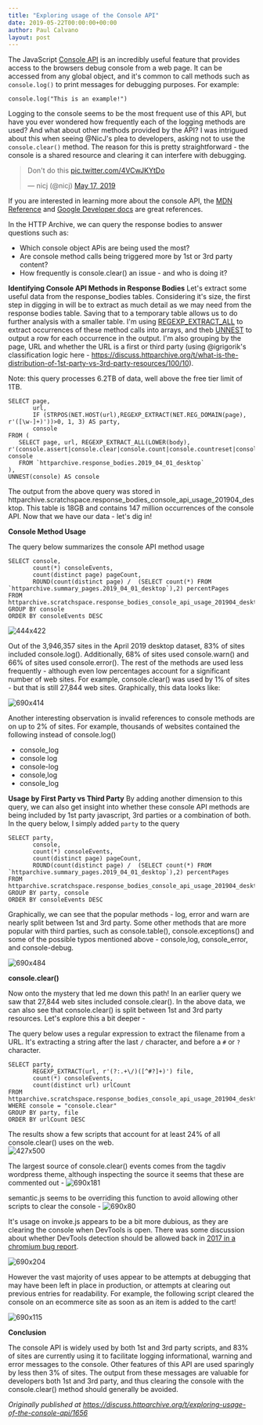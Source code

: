 ```yaml
---
title: "Exploring usage of the Console API"
date: 2019-05-22T00:00:00+00:00
author: Paul Calvano
layout: post
---
```


The JavaScript [Console API](https://developer.mozilla.org/en-US/docs/Web/API/console) is an incredibly useful feature that provides access to the browsers debug console from a web page. It can be accessed from any global object, and it's common to call methods such as `console.log()` to print messages for debugging purposes. For  example:

```
console.log("This is an example!")
```

Logging to the console seems to be the most frequent use of this API, but have you ever wondered how frequently each of the logging methods are used?  And what about other methods provided by the API? I was intrigued about this when seeing @NicJ's plea to developers, asking not to use the `console.clear()` method. The reason for this is pretty straightforward - the console is a shared resource and clearing it can interfere with debugging. 

<blockquote class="twitter-tweet"><p lang="en" dir="ltr">Don&#39;t do this <a href="https://t.co/4VCwJKYtDo">pic.twitter.com/4VCwJKYtDo</a></p>&mdash; nicj (@nicj) <a href="https://twitter.com/nicj/status/1129434565905387520?ref_src=twsrc%5Etfw">May 17, 2019</a></blockquote> <script async src="https://platform.twitter.com/widgets.js" charset="utf-8"></script>

If you are interested in learning more about the console API, the [MDN Reference](https://developer.mozilla.org/en-US/docs/Web/API/console) and [Google Developer docs](https://developers.google.com/web/tools/chrome-devtools/console/api) are great references.

In the HTTP Archive, we can query the response bodies to answer questions such as:
- Which console object APis are being used the most?
- Are console method calls being triggered more by 1st or 3rd party content?
- How frequently is console.clear() an issue - and who is doing it?

**Identifying Console API  Methods in Response Bodies**
Let's extract some useful data from the response_bodies tables. Considering it's size, the first step in digging in will be to extract as much detail as we may need from the response bodies table.  Saving that to a temporary table allows us to do further analysis with a smaller table. I'm using [REGEXP_EXTRACT_ALL](https://cloud.google.com/bigquery/docs/reference/standard-sql/string_functions#regexp_extract_all) to extract occurrences of these method calls into arrays, and theb [UNNEST](https://cloud.google.com/bigquery/docs/reference/standard-sql/query-syntax#unnest) to output a row for each occurrence in the output.  I'm also grouping by the page, URL and whether the URL is a first or third party (using @igrigorik's classification logic here - https://discuss.httparchive.org/t/what-is-the-distribution-of-1st-party-vs-3rd-party-resources/100/10). 

Note: this query processes 6.2TB of data, well above the free tier limit of 1TB.


```
SELECT page, 
       url, 
       IF (STRPOS(NET.HOST(url),REGEXP_EXTRACT(NET.REG_DOMAIN(page), r'([\w-]+)'))>0, 1, 3) AS party,
       console
FROM (
   SELECT page, url, REGEXP_EXTRACT_ALL(LOWER(body), r'(console.assert|console.clear|console.count|console.countreset|console.debug|console.dir|console.dirxml|console.error|console.exception|console.group|console.groupcollapsed|console.groupend|console.info|console.log|console.profile|console.profileend|console.table|console.time|console.timeEnd|console.timeLog|console.timestamp|console.trace|console.warn)') console
   FROM `httparchive.response_bodies.2019_04_01_desktop` 
),
UNNEST(console) AS console
```

The output from the above query was stored in httparchive.scratchspace.response_bodies_console_api_usage_201904_desktop. This table is 18GB and contains 147 million occurrences of the console API. Now that we have our data - let's dig in!


**Console Method Usage**

The query below summarizes the console API method usage

```
SELECT console, 
       count(*) consoleEvents, 
       count(distinct page) pageCount,
       ROUND(count(distinct page) /  (SELECT count(*) FROM `httparchive.summary_pages.2019_04_01_desktop`),2) percentPages
FROM httparchive.scratchspace.response_bodies_console_api_usage_201904_desktop
GROUP BY console
ORDER BY consoleEvents DESC
```
![444x422](/assets/img/blog/exploring-usage-of-the-console-api/1.jpg) 

Out of the 3,946,357 sites in the April 2019 desktop dataset, 83% of sites included console.log(). Additionally, 68% of sites used console.warn() and 66% of sites used console.error().  The rest of the methods are used less frequently - although even low percentages account for a significant number of web sites. For example, console.clear() was used by 1% of sites - but that is still 27,844 web sites. Graphically, this data looks like:

![690x414](/assets/img/blog/exploring-usage-of-the-console-api/2.jpg) 

Another interesting observation is invalid references to console methods are on up to 2% of sites.  For example, thousands of websites contained the following instead of console.log()
* console_log
* console log
* console-log
* console,log
* console_log


**Usage by First Party vs Third Party**
By adding another dimension to this query, we can also get insight into whether these console API methods are being included by 1st party javascript, 3rd parties or a combination of both. In the query below, I simply added `party` to the query

```
SELECT party,
       console, 
       count(*) consoleEvents, 
       count(distinct page) pageCount,
       ROUND(count(distinct page) /  (SELECT count(*) FROM `httparchive.summary_pages.2019_04_01_desktop`),2) percentPages
FROM httparchive.scratchspace.response_bodies_console_api_usage_201904_desktop
GROUP BY party, console
ORDER BY consoleEvents DESC
```

Graphically, we can see that the popular methods - log, error and warn are nearly split between 1st and 3rd party.  Some other methods that are more popular with third parties, such as console.table(), console.exceptions() and some of the possible typos mentioned above - console,log, console_error, and console-debug.

![690x484](/assets/img/blog/exploring-usage-of-the-console-api/3.jpg) 

**console.clear()**

Now onto the mystery that led me down this path!  In an earlier query we saw that 27,844 web sites included console.clear(). In the above data, we can also see that console.clear() is split between 1st and 3rd party resources. Let's explore this a bit deeper - 

The query below uses a regular expression to extract the filename from a URL.  It's extracting a string after the last `/` character, and before a `#` or `?` character.
```
SELECT party,
       REGEXP_EXTRACT(url, r'(?:.+\/)([^#?]+)') file,
       count(*) consoleEvents, 
       count(distinct url) urlCount
FROM httparchive.scratchspace.response_bodies_console_api_usage_201904_desktop
WHERE console = "console.clear"
GROUP BY party, file
ORDER BY urlCount DESC
```

The results show a few scripts that account for at least 24% of all console.clear() uses on the web.   
![427x500](/assets/img/blog/exploring-usage-of-the-console-api/4.jpg) 

The largest source of console.clear() events comes from the tagdiv wordpress theme, although inspecting the source it seems that these are commented out - 
  ![690x181](/assets/img/blog/exploring-usage-of-the-console-api/5.jpg) 

semantic.js seems to be overriding this function to avoid allowing other scripts to clear the console - 
![690x80](/assets/img/blog/exploring-usage-of-the-console-api/6.png) 

It's usage on invoke.js appears to be a bit more dubious, as they are clearing the console when DevTools is open. There was some discussion about whether DevTools detection should be allowed back in [2017 in a chromium bug report](https://bugs.chromium.org/p/chromium/issues/detail?id=672625). 

![690x204](/assets/img/blog/exploring-usage-of-the-console-api/7.jpg) 

However the vast majority of uses appear to be attempts at debugging that may have been left in place in production, or attempts at clearing out previous entries for readability. For example, the following script cleared the console on an ecommerce site as soon as an item is added to the cart!

![690x115](/assets/img/blog/exploring-usage-of-the-console-api/8.png) 

**Conclusion**

The console API is widely used by both 1st and 3rd party scripts, and 83% of sites are currently using it to facilitate logging informational, warning and error messages to the console. Other features of this API are used sparingly by less then 3% of sites. The output from these messages are valuable for developers both 1st and 3rd party, and thus clearing the console with the console.clear() method should generally be avoided.

_Originally published at <https://discuss.httparchive.org/t/exploring-usage-of-the-console-api/1656>_
